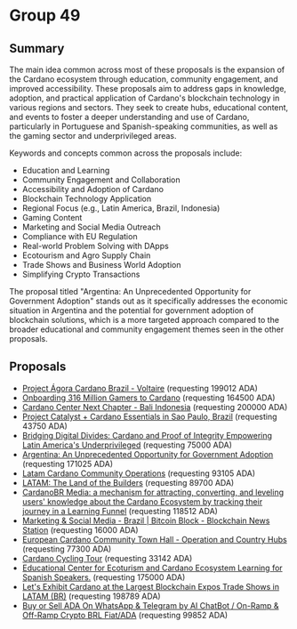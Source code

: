 
# Group 49

## Summary

The main idea common across most of these proposals is the expansion of the Cardano ecosystem through education, community engagement, and improved accessibility. These proposals aim to address gaps in knowledge, adoption, and practical application of Cardano's blockchain technology in various regions and sectors. They seek to create hubs, educational content, and events to foster a deeper understanding and use of Cardano, particularly in Portuguese and Spanish-speaking communities, as well as the gaming sector and underprivileged areas.

Keywords and concepts common across the proposals include:
- Education and Learning
- Community Engagement and Collaboration
- Accessibility and Adoption of Cardano
- Blockchain Technology Application
- Regional Focus (e.g., Latin America, Brazil, Indonesia)
- Gaming Content
- Marketing and Social Media Outreach
- Compliance with EU Regulation
- Real-world Problem Solving with DApps
- Ecotourism and Agro Supply Chain
- Trade Shows and Business World Adoption
- Simplifying Crypto Transactions

The proposal titled "Argentina: An Unprecedented Opportunity for Government Adoption" stands out as it specifically addresses the economic situation in Argentina and the potential for government adoption of blockchain solutions, which is a more targeted approach compared to the broader educational and community engagement themes seen in the other proposals.

## Proposals
* [Project Ágora Cardano Brazil - Voltaire](https://cardano.ideascale.com/c/idea/114352) (requesting 199012 ADA)
* [Onboarding 316 Million Gamers to Cardano](https://cardano.ideascale.com/c/idea/114175) (requesting 164500 ADA)
* [Cardano Center Next Chapter - Bali Indonesia](https://cardano.ideascale.com/c/idea/113989) (requesting 200000 ADA)
* [Project Catalyst + Cardano Essentials in Sao Paulo, Brazil](https://cardano.ideascale.com/c/idea/113975) (requesting 43750 ADA)
* [Bridging Digital Divides: Cardano and Proof of Integrity Empowering Latin America's Underprivileged](https://cardano.ideascale.com/c/idea/113886) (requesting 75000 ADA)
* [Argentina: An Unprecedented Opportunity for Government Adoption](https://cardano.ideascale.com/c/idea/113826) (requesting 171025 ADA)
* [Latam Cardano Community Operations](https://cardano.ideascale.com/c/idea/113805) (requesting 93105 ADA)
* [LATAM: The Land of the Builders](https://cardano.ideascale.com/c/idea/113790) (requesting 89700 ADA)
* [CardanoBR Media: a mechanism for attracting, converting, and leveling users' knowledge about the Cardano Ecosystem by tracking their journey in a Learning Funnel](https://cardano.ideascale.com/c/idea/113555) (requesting 118512 ADA)
* [Marketing & Social Media - Brazil | Bitcoin Block - Blockchain News Station](https://cardano.ideascale.com/c/idea/113293) (requesting 16000 ADA)
* [European Cardano Community Town Hall - Operation and Country Hubs](https://cardano.ideascale.com/c/idea/112747) (requesting 77300 ADA)
* [Cardano Cycling Tour](https://cardano.ideascale.com/c/idea/112538) (requesting 33142 ADA)
* [Educational Center for Ecoturism and Cardano Ecosystem Learning for Spanish Speakers.](https://cardano.ideascale.com/c/idea/111678) (requesting 175000 ADA)
* [Let's Exhibit Cardano at the Largest Blockchain Expos Trade Shows in LATAM (BR)](https://cardano.ideascale.com/c/idea/111631) (requesting 198789 ADA)
* [Buy or Sell ADA On WhatsApp & Telegram by AI ChatBot / On-Ramp & Off-Ramp Crypto BRL Fiat/ADA](https://cardano.ideascale.com/c/idea/111647) (requesting 99852 ADA)
